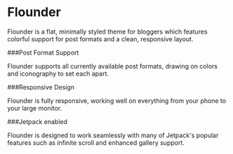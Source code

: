 Flounder
============

Flounder is a flat, minimally styled theme for bloggers which features colorful support for post formats and a clean, responsive layout.

###Post Format Support

Flounder supports all currently available post formats, drawing on colors and iconography to set each apart.

###Responsive Design

Flounder is fully responsive, working well on everything from your phone to your large monitor.

###Jetpack enabled

Flounder is designed to work seamlessly with many of Jetpack's popular features such as infinite scroll and enhanced gallery support.